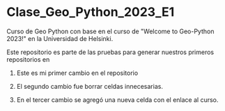 # Clase_Geo_Python_2023_E1

Curso de Geo Python con base en el curso de "Welcome to Geo-Python 2023!" en la Universidad de Helsinki.

Este repositorio es parte de las pruebas para generar nuestros primeros repositorios en

1. Este es mi primer cambio en el repositorio


2. El segundo cambio fue borrar celdas innecesarias.


3. En el tercer cambio se agregó una nueva celda con el enlace al curso.



 
